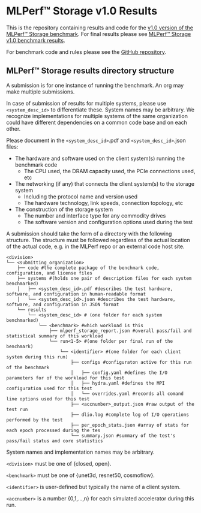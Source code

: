 # MLPerf™ Storage v1.0 Results

This is the repository containing results and code for the [v1.0 version of the MLPerf™ Storage benchmark](https://github.com/mlcommons/storage_results_v1.0). For final results please see [MLPerf™ Storage v1.0 benchmark results](https://mlcommons.org/benchmarks/storage/).

For benchmark code and rules please see the [GitHub repository](https://github.com/mlcommons/storage).

## MLPerf™ Storage results directory structure

A submission is for one instance of running the benchmark. An org may make multiple submissions.

In case of submission of results for multiple systems, please use `<system_desc_id>` to differentiate these. System names may be arbitrary. We recognize implementations for multiple systems of the same organization could have different dependencies on a common code base and on each other.

Please document in the `<system_desc_id>`.pdf and `<system_desc_id>`.json files:
* The hardware and software used on the client system(s) running the benchmark code
   - The CPU used, the DRAM capacity used, the PCIe connections used, etc
* The networking (if any) that connects the client system(s) to the storage system
   - Including the protocol name and version used
   - The hardware technology, link speeds, connection topology, etc
* The construction of the storage system
   - The number and interface type for any commodity drives
   - The software version and configuration options used during the test

A submission should take the form of a directory with the following structure. The structure must be followed regardless of the actual location of the actual code, e.g. in the MLPerf repo or an external code host site.
```
<division>
└── <submitting_organization>
    ├── code #the complete package of the benchmark code, configuration, and license files
    ├── systems #(holds one pair of description files for each system benchmarked)
    │   ├── <system_desc_id>.pdf #describes the test hardware, software, and configuration in human-readable format
    │   └── <system_desc_id>.json #describes the test hardware, software, and configuration in JSON format
    └── results
        └── <system_desc_id> # (one folder for each system benchmarked)
            └── <benchmark> #which workload is this
                ├── mlperf_storage_report.json #overall pass/fail and statistical summary of this workload
                └── run<1-5> #(one folder per final run of the benchmark)
                    └── <identifier> #(one folder for each client system during this run)
                        ├── configs #configuraton active for this run of the benchmark
                        │   ├── config.yaml #defines the I/O parameters for of the workload for this test
                        │   ├── hydra.yaml #defines the MPI configuration used for this test
                        │   └── overrides.yaml #records all comand line options used for this test
                        ├── <accnumber>_output.json #raw output of the test run
                        ├── dlio.log #complete log of I/O operations performed by the test
                        ├── per_epoch_stats.json #array of stats for each epoch processed during the tes
                        └── summary.json #summary of the test's pass/fail status and core statistics
```

System names and implementation names may be arbitrary.

`<division>` must be one of {closed, open}.

`<benchmark>` must be one of {unet3d, resnet50, cosmoflow}.

`<identifier>` is user-defined but typically the name of a client system.

`<accnumber>` is a number {0,1,...,n} for each simulated accelerator during this run.
